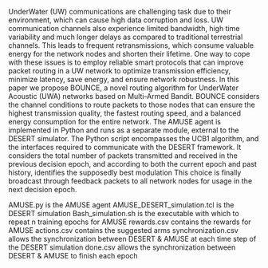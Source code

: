 UnderWater (UW) communications are challenging task due to their environment, which can cause high data corruption and loss. UW communication channels also experience limited bandwidth, high time variability and much longer delays as compared to traditional terrestrial channels. This leads to frequent retransmissions, which consume valuable energy for the network nodes and shorten their lifetime. One way to cope with these issues is to employ reliable smart protocols that can improve packet routing in a UW network to optimize transmission efficiency, minimize latency, save energy, and ensure network robustness. In this paper we propose BOUNCE, a novel routing algorithm for UnderWater Acoustic (UWA) networks based on Multi-Armed Bandit. BOUNCE considers the channel conditions to route packets to those nodes that can ensure the highest transmission quality, the fastest routing speed, and a balanced energy consumption for the entire network. The AMUSE agent is implemented in Python and runs as a separate module, external to the DESERT simulator. The Python script encompasses the UCB1 algorithm, and the interfaces required to communicate with the DESERT framework. It considers the total number of packets transmitted and received in the previous decision epoch, and according to both the current epoch and past history, identifies the supposedly best modulation This choice is finally broadcast through feedback packets to all network nodes for usage in the next decision epoch.

AMUSE.py is the AMUSE agent
AMUSE_DESERT_simulation.tcl is the DESERT simulation
Bash_simulation.sh is the executable with which to repeat n training epochs for AMUSE
rewards.csv contains the rewards for AMUSE
actions.csv contains the suggested arms
synchronization.csv allows the synchronization between DESERT & AMUSE at each time step of the DESERT simulation
done.csv allows the synchronization between DESERT & AMUSE to finish each epoch
